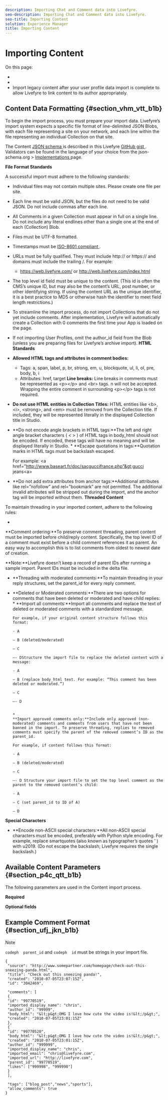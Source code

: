 ```yaml
---
description: Importing Chat and Comment data into Livefyre.
seo-description: Importing Chat and Comment data into Livefyre.
seo-title: Importing Content
solution: Experience Manager
title: Importing Content
---
```


# Importing Content

On this page:

* [](#c_importing_content/section_vhm_vtt_b1b)
* [](#c_importing_content/section_p4c_qtt_b1b)
* [](#c_importing_content/section_ufj_jkn_b1b)
Import legacy content after your user profile data import is complete to allow Livefyre to link content to its author appropriately.

## Content Data Formatting {#section_vhm_vtt_b1b}

To begin the import process, you must prepare your import data. Livefyre’s import system expects a specific file format of line-delimited JSON Blobs, with each file representing a site on your network, and each line within the file representing an individual Collection on that site.

The Content [ JSON schema ](http://json-schema.org/) is described in this Livefyre [ GitHub gist ](https://github.com/Livefyre/import-tools/blob/master/lfvalidator/jsonschema/conv_schema.json). Validators can be found in the language of your choice from the json-schema.org &gt; [ Implementations ](http://json-schema.org/implementations.html) page.

**File Format Standards**

A successful import must adhere to the following standards:

* Individual files may not contain multiple sites. Please create one file per site.
* Each line must be valid JSON, but the files do not need to be valid JSON. Do not include commas after each line.
* All Comments in a given Collection must appear in full on a single line. Do not include any literal endlines other than a single one at the end of each (Collection) Blob.
* Files must be UTF-8 formatted.
* Timestamps must be [ ISO-8601 compliant ](https://en.wikipedia.org/wiki/ISO_8601).
* URLs must be fully qualified. They must include http:// or https:// and domains must include the trailing /. For example:
    * https://web.livefyre.com/ or http://web.livefyre.com/index.html
  
* The top level id field must be unique to the content. (This id is often the CMS’s unique ID, but may also be the content’s URL, post number, or other identifying string. If using the content URL as the unique identifier, it is a best practice to MD5 or otherwise hash the identifier to meet field length restrictions.)
* To streamline the import process, do not import Collections that do not yet include comments. After implementation, Livefyre will automatically create a Collection with 0 comments the first time your App is loaded on the page.
* If not importing User Profiles, omit the author_id field from the Blob (unless you are preparing files for Livefyre’s archive import).
**HTML Standards**

* **Allowed HTML tags and attributes in comment bodies:**
    * Tags: a, span, label, p, br, strong, em, u, blockquote, ul, li, ol, pre, body, b, i
    * Attributes: href, target
  **Line breaks:** Line breaks in comments must be represented as &lt;p&gt;&lt;/p&gt; and &lt;br&gt; tags. n will not be accepted. Wrapping the entire comment in surrounding &lt;p&gt;&lt;/p&gt; tags is not required.
  
  
* **Do not use HTML entities in Collection Titles:** HTML entities like &lt;b&gt;, &lt;i&gt;, &lt;strong&gt;, and &lt;em&gt; must be removed from the Collection title. If included, they will be represented literally in the displayed Collection title in Studio.
* **Do not encode angle brackets in HTML tags:**The left and right angle bracket characters ( &lt; &gt; ) of HTML tags in body_html should not be encoded. If encoded, these tags will have no meaning and will be displayed literally in Studio.
  *
  **Escape quotations in tags:**Quotation marks in HTML tags must be backslash escaped.
  
  For example: &lt;a href=”http://www.baseart.fr/doc/sacguccifrance.php”&gt;gucci jeans&lt;a&gt;
  
  
* **Do not add extra attributes from anchor tags:**Additional attributes like rel=”nofollow” and rel=”bookmark” are not permitted. The additional invalid attributes will be stripped out during the import, and the anchor tag will be imported without them.
**Threaded Content**

To maintain threading in your imported content, adhere to the following rules:

  *
  **Comment ordering:**To preserve comment threading, parent content must be imported before child/reply content. Specifically, the top level ID of a comment must exist before a child comment references it as parent. An easy way to accomplish this is to list comments from oldest to newest date of creation.
  
  **Note:**Livefyre doesn’t keep a record of parent IDs after running a sample import. Parent IDs must be included in the delta file.
  
  
* **Threading with moderated comments:**To maintain threading in your reply structures, set the parent_id for every reply comment.
* **Deleted or Moderated comments:**There are two options for comments that have been deleted or moderated and have child replies:
      *
      **Import all comments:**Import all comments and replace the text of deleted or moderated comments with a standardized message.
      
      For example, if your original content structure follows this format:
      
      - A
      
      — B (deleted/moderated)
      
      — C
      
      —- DStructure the import file to replace the deleted content with a message:
      
      - A
      
      — B (replace body_html text. For example: “This comment has been deleted or moderated.”)
      
      — C
      
      —- D
      
      
      *
      **Import approved comments only:**Include only approved (non-moderated) comments and comments from users that have not been banned in the import. To preserve threading, replies to removed comments must specify the parent of the removed comment’s ID as the parent_id.
      
      For example, if content follows this format:
      
      - A
      
      — B (deleted/moderated)
      
      — C
      
      —- D Structure your import file to set the top level comment as the parent to the removed content’s child:
      
      - A
      
      — C (set parent_id to ID of A)
      
      — D
      
      
  
**Special Characters**

* **Encode non-ASCII special characters:**All non-ASCII special characters must be encoded, preferably with Python style encoding. For example, replace smartquotes (also known as typographer’s quotes ’ ) with u2019. (Do not escape the backslash; Livefyre requires the single backslash.)
## Available Content Parameters {#section_p4c_qtt_b1b}

The following parameters are used in the Content import process.

**Required**

**Optional fields**

## Example Comment Format {#section_ufj_jkn_b1b}

>[!NOTE]
>
>`codeph  parent_id` and `codeph  id` must be strings in your import file.
```
{ 
 "source": "http://www.somepartner.com/homepage/check-out-this-sneezing-panda.html", 
 "title": "Check out this sneezing panda!", 
 "created": "2010-07-05T23:07:15Z", 
 "id": "3042469", 
 
 "comments": [ 
 { 
 "id": "99770519", 
 "imported_display_name": "chris", 
 "author_id": "99999", 
 "body_html": "&lt;p&gt;OMG I love how cute the video is!&lt;/p&gt;", 
 "created": "2010-07-05T23:01:15Z" 
 }, 
 { 
 "id": "99770520", 
 "body_html": "&lt;p&gt;OMG I love how cute the video is!&lt;/p&gt;", 
 "created": "2010-07-05T23:01:15Z", 
 "author_id": "999999", 
 "imported_display_name": "chris", 
 "imported_email": "chris@livefyre.com", 
 "imported_url": "http://livefyre.com", 
 "parent_id": "99770519", 
 "likes": ["999998", "999990"] 
 } 
 ], 
 
 "tags": ["blog_post","news","sports"], 
 "allow_comments": true 
}
```
